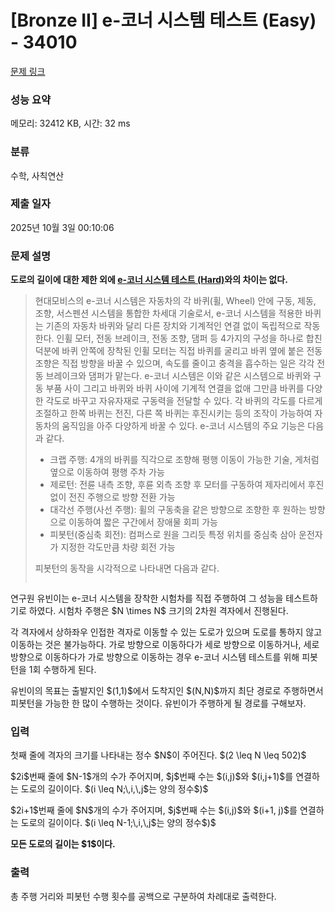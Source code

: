 # [Bronze II] e-코너 시스템 테스트 (Easy) - 34010 

[문제 링크](https://www.acmicpc.net/problem/34010) 

### 성능 요약

메모리: 32412 KB, 시간: 32 ms

### 분류

수학, 사칙연산

### 제출 일자

2025년 10월 3일 00:10:06

### 문제 설명

<p><strong>도로의 길이에 대한 제한 외에 <a href="/problem/34013">e-코너 시스템 테스트 (Hard)</a>와의 차이는 없다.</strong></p>

<blockquote>
<p>현대모비스의 e-코너 시스템은 자동차의 각 바퀴(휠, Wheel) 안에 구동, 제동, 조향, 서스펜션 시스템을 통합한 차세대 기술로서, e-코너 시스템을 적용한 바퀴는 기존의 자동차 바퀴와 달리 다른 장치와 기계적인 연결 없이 독립적으로 작동한다. 인휠 모터, 전동 브레이크, 전동 조향, 댐퍼 등 4가지의 구성을 하나로 합친 덕분에 바퀴 안쪽에 장착된 인휠 모터는 직접 바퀴를 굴리고 바퀴 옆에 붙은 전동 조향은 직접 방향을 바꿀 수 있으며, 속도를 줄이고 충격을 흡수하는 일은 각각 전동 브레이크와 댐퍼가 맡는다. e-코너 시스템은 이와 같은 시스템으로 바퀴와 구동 부품 사이 그리고 바퀴와 바퀴 사이에 기계적 연결을 없애 그만큼 바퀴를 다양한 각도로 바꾸고 자유자재로 구동력을 전달할 수 있다. 각 바퀴의 각도를 다르게 조절하고 한쪽 바퀴는 전진, 다른 쪽 바퀴는 후진시키는 등의 조작이 가능하여 자동차의 움직임을 아주 다양하게 바꿀 수 있다. e-코너 시스템의 주요 기능은 다음과 같다.</p>

<ul>
	<li>크랩 주행: 4개의 바퀴를 직각으로 조향해 평행 이동이 가능한 기술, 게처럼 옆으로 이동하여 평행 주차 가능</li>
	<li>제로턴: 전륜 내측 조향, 후륜 외측 조향 후 모터를 구동하여 제자리에서 후진 없이 전진 주행으로 방향 전환 가능</li>
	<li>대각선 주행(사선 주행): 휠의 구동축을 같은 방향으로 조향한 후 원하는 방향으로 이동하여 짧은 구간에서 장애물 회피 가능</li>
	<li>피봇턴(중심축 회전): 컴퍼스로 원을 그리듯 특정 위치를 중심축 삼아 운전자가 지정한 각도만큼 차량 회전 가능</li>
</ul>

<p>피봇턴의 동작을 시각적으로 나타내면 다음과 같다.</p>

<p><img alt="" src="https://upload.acmicpc.net/49e16782-bab1-490b-afdd-91734790789c/"></p>
</blockquote>

<p>연구원 유빈이는 e-코너 시스템을 장착한 시험차를 직접 주행하여 그 성능을 테스트하기로 하였다. 시험차 주행은 $N \times N$ 크기의 2차원 격자에서 진행된다.</p>

<p>각 격자에서 상하좌우 인접한 격자로 이동할 수 있는 도로가 있으며 도로를 통하지 않고 이동하는 것은 불가능하다. 가로 방향으로 이동하다가 세로 방향으로 이동하거나, 세로 방향으로 이동하다가 가로 방향으로 이동하는 경우 e-코너 시스템 테스트를 위해 피봇턴을 1회 수행하게 된다.</p>

<p>유빈이의 목표는 출발지인 $(1,1)$에서 도착지인 $(N,N)$까지 최단 경로로 주행하면서 피봇턴을 가능한 한 많이 수행하는 것이다. 유빈이가 주행하게 될 경로를 구해보자.</p>

### 입력 

 <p>첫째 줄에 격자의 크기를 나타내는 정수 $N$이 주어진다. $(2 \leq N \leq 502)$</p>

<p>$2i$번째 줄에 $N-1$개의 수가 주어지며, $j$번째 수는 $(i,j)$와 $(i,j+1)$를 연결하는 도로의 길이이다. $(i \leq N;\,i,\,j$는 양의 정수$)$</p>

<p>$2i+1$번째 줄에 $N$개의 수가 주어지며, $j$번째 수는 $(i,j)$와 $(i+1, j)$를 연결하는 도로의 길이이다. $(i \leq N-1;\,i,\,j$는 양의 정수$)$</p>

<p><strong>모든 도로의 길이는 $1$이다.</strong></p>

### 출력 

 <p>총 주행 거리와 피봇턴 수행 횟수를 공백으로 구분하여 차례대로 출력한다.</p>

